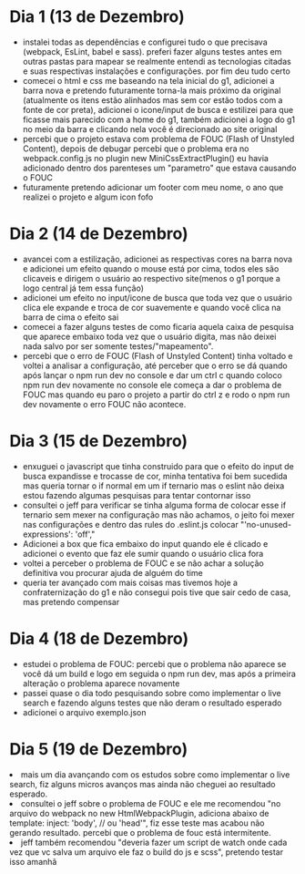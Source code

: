 <h1>Dia 1 (13 de Dezembro)</h1>
    <ul>
        <li>instalei todas as dependências e configurei tudo o que precisava (webpack, EsLint, babel e sass). preferi fazer alguns testes antes em outras pastas para mapear se realmente entendi as tecnologias citadas e suas respectivas instalações e configurações. por fim deu tudo certo</li>
        <li>comecei o html e css me baseando na tela inicial do g1, adicionei a barra nova e pretendo futuramente torna-la mais próximo da original (atualmente os itens estão alinhados mas sem cor estão todos com a fonte de cor preta), adicionei o icone/input de busca e estilizei para que ficasse mais parecido com a home do g1, também adicionei a logo do g1 no meio da barra e clicando nela você é direcionado ao site original</li>
        <li>percebi que o projeto estava com problema de FOUC (Flash of Unstyled Content), depois de debugar percebi que o problema era no webpack.config.js no plugin new MiniCssExtractPlugin() eu havia adicionado dentro dos parenteses um "parametro" que estava causando o FOUC </li>
        <li>futuramente pretendo adicionar um footer com meu nome, o ano que realizei o projeto e algum icon fofo</li>
    </ul>
<h1>Dia 2 (14 de Dezembro)</h1>
    <ul>
        <li>avancei com a estilização, adicionei as respectivas cores na barra nova e adicionei um efeito quando o mouse está por cima, todos eles são clicaveis e dirigem o usuário ao respectivo site(menos o g1 porque a logo central já tem essa função)</li>
        <li>adicionei um efeito no input/icone de busca que toda vez que o usuário clica ele expande e troca de cor suavemente e quando você clica na barra de cima o efeito sai</li>
        <li>comecei a fazer alguns testes de como ficaria aquela caixa de pesquisa que aparece embaixo toda vez que o usuário digita, mas não deixei nada salvo por ser somente testes/"mapeamento".</li>
        <li>percebi que o erro de FOUC (Flash of Unstyled Content) tinha voltado e voltei a analisar a configuração, até perceber que o erro se dá quando após lançar o npm run dev no console e dar um ctrl c quando coloco npm run dev novamente no console ele começa a dar o problema de FOUC mas quando eu paro o projeto a partir do ctrl z e rodo o npm run dev novamente o erro FOUC não acontece.</li>
    </ul>
<h1>Dia 3 (15 de Dezembro)</h1>
    <ul>
        <li>enxuguei o javascript que tinha construido para que o efeito do input de busca expandisse e trocasse de cor, minha tentativa foi bem sucedida mas queria tornar o if normal em um if ternario mas o eslint não deixa estou fazendo algumas pesquisas para tentar contornar isso</li>
        <li>consultei o jeff para verificar se tinha alguma forma de colocar esse if ternario sem mexer na configuração mas não achamos, o jeito foi mexer nas configurações e dentro das rules do .eslint.js colocar "'no-unused-expressions': 'off',"</li>
        <li>Adicionei a box que fica embaixo do input quando ele é clicado e adicionei o evento que faz ele sumir quando o usuário clica fora</li>
        <li>voltei a perceber o problema de FOUC e se não achar a solução definitiva vou procurar ajuda de alguém do time</li>
        <li>queria ter avançado com mais coisas mas tivemos hoje a confraternização do g1 e não consegui pois tive que sair cedo de casa, mas pretendo compensar</li>
    </ul>
<h1>Dia 4 (18 de Dezembro)</h1>
    <ul>
        <li>estudei o problema de FOUC: percebi que o problema não aparece se você dá um build e logo em seguida o npm run dev, mas após a primeira alteração o problema aparece novamente</li>
        <li>passei quase o dia todo pesquisando sobre como implementar o live search e fazendo alguns testes que não deram o resultado esperado</li>
        <li>adicionei o arquivo exemplo.json</li>
    </ul>
<h1>Dia 5 (19 de Dezembro)</h1>
    <li>mais um dia avançando com os estudos sobre como implementar o live search, fiz alguns micros avanços mas ainda não cheguei ao resultado esperado.</li>
    <li>consultei o jeff sobre o problema de FOUC e ele me recomendou "no arquivo do webpack no new HtmlWebpackPlugin, adiciona abaixo de template: inject: 'body', // ou 'head'", fiz esse teste mas acabou não gerando resultado. percebi que o problema de fouc está intermitente.</li>
    <li>jeff também recomendou "deveria fazer um script de watch onde cada vez que vc salva um arquivo ele faz o build do js e scss", pretendo testar isso amanhã</li>
